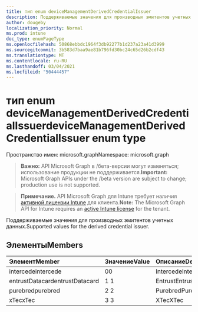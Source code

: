 ```yaml
---
title: тип enum deviceManagementDerivedCredentialIssuer
description: Поддерживаемые значения для производных эмитентов учетных данных.
author: dougeby
localization_priority: Normal
ms.prod: intune
doc_type: enumPageType
ms.openlocfilehash: 50868ebbdc1964f3db92277b1d237a23a41d3999
ms.sourcegitcommit: 3b583d7baa9ae81b796fd30bc24c65d26b2cdf43
ms.translationtype: MT
ms.contentlocale: ru-RU
ms.lasthandoff: 03/04/2021
ms.locfileid: "50444457"
---
```

# <a name="devicemanagementderivedcredentialissuer-enum-type"></a><span data-ttu-id="23d70-103">тип enum deviceManagementDerivedCredentialIssuer</span><span class="sxs-lookup"><span data-stu-id="23d70-103">deviceManagementDerivedCredentialIssuer enum type</span></span>

<span data-ttu-id="23d70-104">Пространство имен: microsoft.graph</span><span class="sxs-lookup"><span data-stu-id="23d70-104">Namespace: microsoft.graph</span></span>

> <span data-ttu-id="23d70-105">**Важно:** API Microsoft Graph в /бета-версии могут изменяться; использование продукции не поддерживается.</span><span class="sxs-lookup"><span data-stu-id="23d70-105">**Important:** Microsoft Graph APIs under the /beta version are subject to change; production use is not supported.</span></span>

> <span data-ttu-id="23d70-106">**Примечание.** API Microsoft Graph для Intune требует наличия [активной лицензии Intune](https://go.microsoft.com/fwlink/?linkid=839381) для клиента.</span><span class="sxs-lookup"><span data-stu-id="23d70-106">**Note:** The Microsoft Graph API for Intune requires an [active Intune license](https://go.microsoft.com/fwlink/?linkid=839381) for the tenant.</span></span>

<span data-ttu-id="23d70-107">Поддерживаемые значения для производных эмитентов учетных данных.</span><span class="sxs-lookup"><span data-stu-id="23d70-107">Supported values for the derived credential issuer.</span></span>

## <a name="members"></a><span data-ttu-id="23d70-108">Элементы</span><span class="sxs-lookup"><span data-stu-id="23d70-108">Members</span></span>
|<span data-ttu-id="23d70-109">Элемент</span><span class="sxs-lookup"><span data-stu-id="23d70-109">Member</span></span>|<span data-ttu-id="23d70-110">Значение</span><span class="sxs-lookup"><span data-stu-id="23d70-110">Value</span></span>|<span data-ttu-id="23d70-111">Описание</span><span class="sxs-lookup"><span data-stu-id="23d70-111">Description</span></span>|
|:---|:---|:---|
|<span data-ttu-id="23d70-112">intercede</span><span class="sxs-lookup"><span data-stu-id="23d70-112">intercede</span></span>|<span data-ttu-id="23d70-113">0</span><span class="sxs-lookup"><span data-stu-id="23d70-113">0</span></span>|<span data-ttu-id="23d70-114">Intercede</span><span class="sxs-lookup"><span data-stu-id="23d70-114">Intercede</span></span>|
|<span data-ttu-id="23d70-115">entrustDatacard</span><span class="sxs-lookup"><span data-stu-id="23d70-115">entrustDatacard</span></span>|<span data-ttu-id="23d70-116">1 </span><span class="sxs-lookup"><span data-stu-id="23d70-116">1</span></span>|<span data-ttu-id="23d70-117">Entrust</span><span class="sxs-lookup"><span data-stu-id="23d70-117">Entrust</span></span>|
|<span data-ttu-id="23d70-118">purebred</span><span class="sxs-lookup"><span data-stu-id="23d70-118">purebred</span></span>|<span data-ttu-id="23d70-119">2 </span><span class="sxs-lookup"><span data-stu-id="23d70-119">2</span></span>|<span data-ttu-id="23d70-120">Purebred</span><span class="sxs-lookup"><span data-stu-id="23d70-120">Purebred</span></span>|
|<span data-ttu-id="23d70-121">xTec</span><span class="sxs-lookup"><span data-stu-id="23d70-121">xTec</span></span>|<span data-ttu-id="23d70-122">3 </span><span class="sxs-lookup"><span data-stu-id="23d70-122">3</span></span>|<span data-ttu-id="23d70-123">XTec</span><span class="sxs-lookup"><span data-stu-id="23d70-123">XTec</span></span>|




